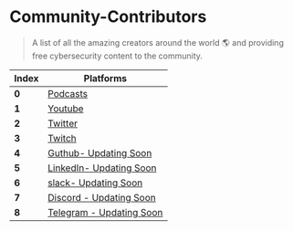 # Community-Contributors

> A list of all the amazing creators around the world 🌎 and providing free cybersecurity content to the community.

Index | Platforms 
--- | ---
**0** | [Podcasts](podcasts.md)
**1** | [Youtube](YouTube/Readme.md)
**2** | [Twitter](twitter.md) 
**3** | [Twitch](twitch.md)
**4** | [Guthub- Updating Soon](github.md) 
**5** | [LinkedIn- Updating Soon](linkedin.md) 
**6** | [slack- Updating Soon](slack,md)
**7** | [Discord - Updating Soon](discord.md) 
**8** | [Telegram - Updating Soon](telegram.md)
